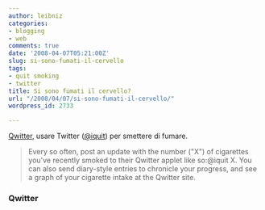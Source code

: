 ```yaml
---
author: leibniz
categories:
- blogging
- web
comments: true
date: '2008-04-07T05:21:00Z'
slug: si-sono-fumati-il-cervello
tags:
- quit smoking
- twitter
title: Si sono fumati il cervello?
url: "/2008/04/07/si-sono-fumati-il-cervello/"
wordpress_id: 2733

---
```

[Qwitter](http://qwitter.tobaccofreeflorida.com/), usare Twitter ([@iquit](http://twitter.com/iquit)) per smettere di fumare.


> Every so often, post an update with the number ("X") of cigarettes you've recently smoked to their Qwitter applet like so:@iquit X. You can also send diary-style entries to chronicle your progress, and see a graph of your cigarette intake at the Qwitter site.




### Qwitter
